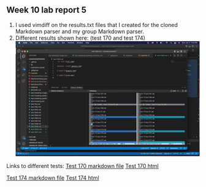 ## Week 10 lab report 5
1. I used vimdiff on the results.txt files that I created for the cloned Markdown parser and my group Markdown parser. 
2. Different results shown here: (test 170 and test 174)
![Image](vimdiff.png)

Links to different tests: 
[Test 170 markdown file](https://github.com/nidhidhamnani/markdown-parser/blob/main/test-files/170.md)
[Test 170 html](https://github.com/nidhidhamnani/markdown-parser/blob/main/test-files/170.html.test)


[Test 174 markdown file](https://github.com/nidhidhamnani/markdown-parser/blob/main/test-files/174.md)
[Test 174 html](https://github.com/nidhidhamnani/markdown-parser/blob/main/test-files/174.html.test)
